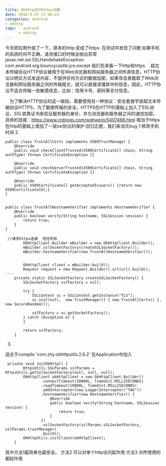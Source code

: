 ```yaml
---
title: OkHttp访问https问题
date: 2018-6-27 17:48:24
categories: android
- okhttp
tags: - android
	  - okhttp
---
```


今天把应用升级了一下，原本的http:变成了https:
在测试中发现了问题   如果手机的系统时间不正确，请求接口的时候会抛出异常 javax.net.ssl.SSLHandshakeException: com.android.org.bouncycastle.jce.except
我们先来看一下http和https
　超文本传输协议HTTP协议被用于在Web浏览器和网站服务器之间传递信息，HTTP协议以明文方式发送内容，不提供任何方式的数据加密，如果攻击者截取了Web浏览器和网站服务器之间的传输报文，就可以直接读懂其中的信息，因此，HTTP协议不适合传输一些敏感信息，比如：信用卡号、密码等支付信息。

　为了解决HTTP协议的这一缺陷，需要使用另一种协议：安全套接字层超文本传输协议HTTPS，为了数据传输的安全，HTTPS在HTTP的基础上加入了SSL协议，SSL依靠证书来验证服务器的身份，并为浏览器和服务器之间的通信加密。
具体的连接：https://www.cnblogs.com/wqhwe/p/5407468.html
相当于https在http的基础上增加了一层ssl协议的保护
回归正题，我们来消灭bug
1.修改手机时间
2.
```
public class TrustAllCerts implements X509TrustManager {
    @Override
    public void checkClientTrusted(X509Certificate[] chain, String authType) throws CertificateException {}

    @Override
    public void checkServerTrusted(X509Certificate[] chain, String authType) throws CertificateException {}

    @Override
    public X509Certificate[] getAcceptedIssuers() {return new X509Certificate[0];}
}


public class TrustAllHostnameVerifier implements HostnameVerifier {
    @Override
    public boolean verify(String hostname, SSLSession session) {
        return true;
    }
}

 //请求https连接  信任所有
        OkHttpClient.Builder mBuilder = new OkHttpClient.Builder();
        mBuilder.sslSocketFactory(createSSLSocketFactory());
        mBuilder.hostnameVerifier(new TrustAllHostnameVerifier());


        OkHttpClient client = mBuilder.build();
        Request request = new Request.Builder().url(url).build();
····
    private static SSLSocketFactory createSSLSocketFactory() {
        SSLSocketFactory ssfFactory = null;

        try {
            SSLContext sc = SSLContext.getInstance("TLS");
            sc.init(null,  new TrustManager[] { new TrustAllCerts() }, new SecureRandom());

            ssfFactory = sc.getSocketFactory();
        } catch (Exception e) {
        }

        return ssfFactory;
    }
```	
3. 
适合于compile 'com.zhy:okhttputils:2.6.2' 
在Application中加入
```
 private void initOkHttp() {
        HttpsUtils.SSLParams sslParams = HttpsUtils.getSslSocketFactory(null, null, null);
        OkHttpClient okHttpClient = new OkHttpClient.Builder()
                .connectTimeout(10000L, TimeUnit.MILLISECONDS)
                .readTimeout(10000L, TimeUnit.MILLISECONDS)
                .addInterceptor(new LoggerInterceptor("TAG"))
                .hostnameVerifier(new HostnameVerifier() {
                    @Override
                    public boolean verify(String hostname, SSLSession session) {
                        return true;
                    }
                })
                .sslSocketFactory(sslParams.sSLSocketFactory, sslParams.trustManager)
                .build();
        OkHttpUtils.initClient(okHttpClient);
    }
```
其中方法1最简单也最安全。
方法2 可以对单个http访问起作用
方法3 对所使用的都起作用
